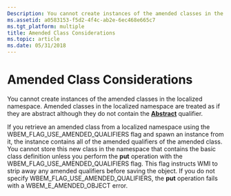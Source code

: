```yaml
---
Description: You cannot create instances of the amended classes in the localized namespace. Amended classes in the localized namespace are treated as if they are abstract although they do not contain the Abstract qualifier.
ms.assetid: a0583153-f5d2-4f4c-ab2e-6ec468e665c7
ms.tgt_platform: multiple
title: Amended Class Considerations
ms.topic: article
ms.date: 05/31/2018
---
```


# Amended Class Considerations

You cannot create instances of the amended classes in the localized namespace. Amended classes in the localized namespace are treated as if they are abstract although they do not contain the [**Abstract**](standard-qualifiers.md) qualifier.

If you retrieve an amended class from a localized namespace using the WBEM\_FLAG\_USE\_AMENDED\_QUALIFIERS flag and spawn an instance from it, the instance contains all of the amended qualifiers of the amended class. You cannot store this new class in the namespace that contains the basic class definition unless you perform the **put** operation with the WBEM\_FLAG\_USE\_AMENDED\_QUALIFIERS flag. This flag instructs WMI to strip away any amended qualifiers before saving the object. If you do not specify WBEM\_FLAG\_USE\_AMENDED\_QUALIFIERS, the **put** operation fails with a WBEM\_E\_AMENDED\_OBJECT error.

 

 



